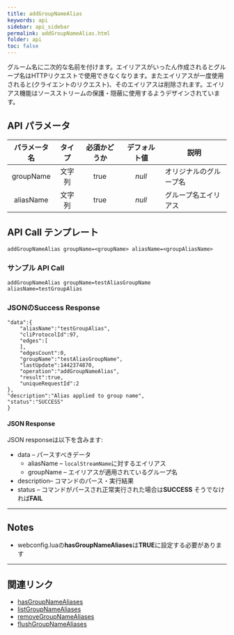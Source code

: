 ```yaml
---
title: addGroupNameAlias
keywords: api
sidebar: api_sidebar
permalink: addGroupNameAlias.html
folder: api
toc: false
---
```




グルーム名に二次的な名前を付けます。エイリアスがいったん作成されるとグループ名はHTTPリクエストで使用できなくなります。またエイリアスが一度使用されると(クライエントのリクエスト)、そのエイリアスは削除されます。エイリアス機能はソースストリームの保護・隠蔽に使用するようデザインされています。





## API パラメータ


| パラメータ名  |  タイプ | 必須かどうか | デフォルト値 | 説明 |
| :------------: | :----: | :-------: | :-----------: | --------------------------------------- |
|   groupName    | 文字列 |   true    |    *null*     | オリジナルのグループ名 |
|   aliasName    | 文字列 |   true    |    *null*     | グループ名エイリアス |



## API Call テンプレート

```
addGroupNameAlias groupName=<groupName> aliasName=<groupAliasName>
```



### サンプル API Call

```
addGroupNameAlias groupName=testAliasGroupName aliasName=testGroupAlias
```



### JSONのSuccess Response

```
"data":{
	"aliasName":"testGroupAlias",
	"cliProtocolId":97,
	"edges":[
	],
	"edgesCount":0,
	"groupName":"testAliasGroupName",
	"lastUpdate":1442374870,
	"operation":"addGroupNameAlias",
	"result":true,
	"uniqueRequestId":2
},
"description":"Alias applied to group name",
"status":"SUCCESS"
}
```



#### JSON Response

JSON responseは以下を含みます:

- data – パースすべきデータ
  - aliasName – `localStreamName`に対するエイリアス
  - groupName – エイリアスが適用されているグループ名
- description– コマンドのパース・実行結果
- status – コマンドがパースされ正常実行された場合は**SUCCESS** そうでなければ**FAIL**


------

## Notes

- webconfig.luaの**hasGroupNameAliases**は**TRUE**に設定する必要があります

------

## 関連リンク

- [hasGroupNameAliases](userguide_webconfig.html#hasgroupnamealiases)
- [listGroupNameAliases](listGroupNameAliases.html)
- [removeGroupNameAliases](removeGroupNameAliases.html)
- [flushGroupNameAliases](flushGroupNameAliases.html)
